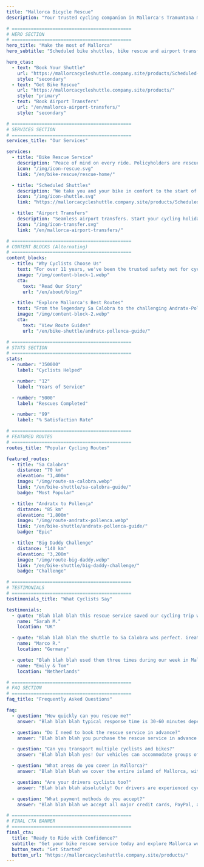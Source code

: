 ```yaml
---
title: "Mallorca Bicycle Rescue"
description: "Your trusted cycling companion in Mallorca's Tramuntana mountains. Bike rescue service, shuttles, and airport transfers for cyclists."

# ============================================
# HERO SECTION
# ============================================
hero_title: "Make the most of Mallorca"
hero_subtitle: "Scheduled bike shuttles, bike rescue and airport transfers by cyclists for cyclists"

hero_ctas:
  - text: "Book Your Shuttle"
    url: "https://mallorcacycleshuttle.company.site/products/Scheduled-Bike-Buses-c15728235"
    style: "secondary"
  - text: "Get Bike Rescue"
    url: "https://mallorcacycleshuttle.company.site/products/"
    style: "primary"
  - text: "Book Airport Transfers"
    url: "/en/mallorca-airport-transfers/"
    style: "secondary"

# ============================================
# SERVICES SECTION
# ============================================
services_title: "Our Services"

services:
  - title: "Bike Rescue Service"
    description: "Peace of mind on every ride. Policyholders are rescued Mallorca-wide if bike or body break down."
    icon: "/img/icon-rescue.svg"
    link: "/en/bike-rescue/rescue-home/"

  - title: "Scheduled Shuttles"
    description: "We take you and your bike in comfort to the start of the iconic one way routes."
    icon: "/img/icon-shuttle.svg"
    link: "https://mallorcacycleshuttle.company.site/products/Scheduled-Bike-Buses-c15728235"

  - title: "Airport Transfers"
    description: "Seamless airport transfers. Start your cycling holiday stress-free from the moment you land."
    icon: "/img/icon-transfer.svg"
    link: "/en/mallorca-airport-transfers/"

# ============================================
# CONTENT BLOCKS (Alternating)
# ============================================
content_blocks:
  - title: "Why Cyclists Choose Us"
    text: "For over 11 years, we've been the trusted safety net for cyclists in Mallorca. With thousands of rescues completed and countless shuttles run, we understand what riders need. Professional drivers, secure bike transport, and local knowledge you can count on."
    image: "/img/content-block-1.webp"
    cta:
      text: "Read Our Story"
      url: "/en/about/blog/"

  - title: "Explore Mallorca's Best Routes"
    text: "From the legendary Sa Calobra to the challenging Andratx-Pollença traverse, Mallorca offers world-class cycling. Our comprehensive route guides help you plan your perfect ride with detailed maps, elevation profiles, and insider tips."
    image: "/img/content-block-2.webp"
    cta:
      text: "View Route Guides"
      url: "/en/bike-shuttle/andratx-pollenca-guide/"

# ============================================
# STATS SECTION
# ============================================
stats:
  - number: "350000"
    label: "Cyclists Helped"

  - number: "12"
    label: "Years of Service"

  - number: "5000"
    label: "Rescues Completed"

  - number: "99"
    label: "% Satisfaction Rate"

# ============================================
# FEATURED ROUTES
# ============================================
routes_title: "Popular Cycling Routes"

featured_routes:
  - title: "Sa Calobra"
    distance: "70 km"
    elevation: "1,400m"
    image: "/img/route-sa-calobra.webp"
    link: "/en/bike-shuttle/sa-calobra-guide/"
    badge: "Most Popular"

  - title: "Andratx to Pollença"
    distance: "85 km"
    elevation: "1,800m"
    image: "/img/route-andratx-pollenca.webp"
    link: "/en/bike-shuttle/andratx-pollenca-guide/"
    badge: "Epic"

  - title: "Big Daddy Challenge"
    distance: "140 km"
    elevation: "3,200m"
    image: "/img/route-big-daddy.webp"
    link: "/en/bike-shuttle/big-daddy-challenge/"
    badge: "Challenge"

# ============================================
# TESTIMONIALS
# ============================================
testimonials_title: "What Cyclists Say"

testimonials:
  - quote: "Blah blah blah this rescue service saved our cycling trip when my friend had a mechanical issue. Professional, fast, and friendly. Highly recommend!"
    name: "Sarah M."
    location: "UK"

  - quote: "Blah blah blah the shuttle to Sa Calobra was perfect. Great driver, secure bike transport, and we started our ride from exactly where we wanted. Worth every penny."
    name: "Marco R."
    location: "Germany"

  - quote: "Blah blah blah used them three times during our week in Mallorca. Airport transfer and two rescues. The peace of mind alone is worth it. These guys know cycling."
    name: "Emily & Tom"
    location: "Netherlands"

# ============================================
# FAQ SECTION
# ============================================
faq_title: "Frequently Asked Questions"

faq:
  - question: "How quickly can you rescue me?"
    answer: "Blah blah blah typical response time is 30-60 minutes depending on your location in Mallorca. We have multiple vehicles stationed across the island for fast response."

  - question: "Do I need to book the rescue service in advance?"
    answer: "Blah blah blah you purchase the rescue service in advance (valid for your entire stay), but you only call us when you actually need a pickup. No booking required for the rescue itself."

  - question: "Can you transport multiple cyclists and bikes?"
    answer: "Blah blah blah yes! Our vehicles can accommodate groups of cyclists with secure bike racks. Perfect for riding groups or cycling clubs."

  - question: "What areas do you cover in Mallorca?"
    answer: "Blah blah blah we cover the entire island of Mallorca, with a focus on the Tramuntana mountain region where most cyclists ride. From Andratx to Pollença and everywhere in between."

  - question: "Are your drivers cyclists too?"
    answer: "Blah blah blah absolutely! Our drivers are experienced cyclists who know the routes, the challenges, and exactly what you need. They speak English, Spanish, and German."

  - question: "What payment methods do you accept?"
    answer: "Blah blah blah we accept all major credit cards, PayPal, and bank transfers. Payment is processed securely through our booking system."

# ============================================
# FINAL CTA BANNER
# ============================================
final_cta:
  title: "Ready to Ride with Confidence?"
  subtitle: "Get your bike rescue service today and explore Mallorca worry-free"
  button_text: "Get Started"
  button_url: "https://mallorcacycleshuttle.company.site/products/"
---
```

